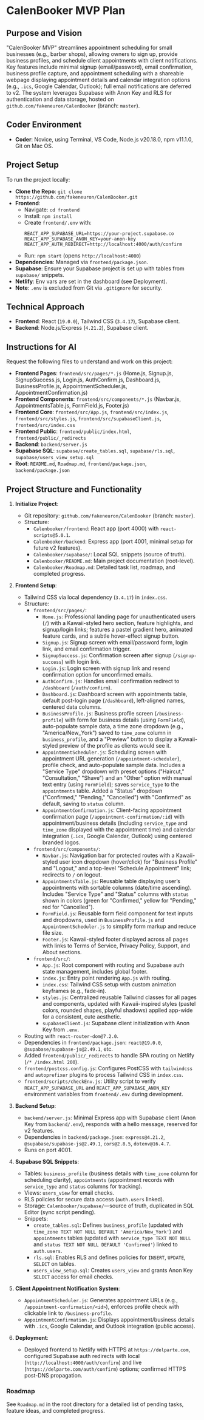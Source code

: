 # CalenBooker MVP Plan

## Purpose and Vision

"CalenBooker MVP" streamlines appointment scheduling for small businesses (e.g., barber shops), allowing owners to sign up, provide business profiles, and schedule client appointments with client notifications. Key features include minimal signup (email/password), email confirmation, business profile capture, and appointment scheduling with a shareable webpage displaying appointment details and calendar integration options (e.g., `.ics`, Google Calendar, Outlook); full email notifications are deferred to v2. The system leverages Supabase with Anon Key and RLS for authentication and data storage, hosted on `github.com/fakeneuron/CalenBooker` (branch: `master`).

## Coder Environment

- **Coder**: Novice, using Terminal, VS Code, Node.js v20.18.0, npm v11.1.0, Git on Mac OS.

## Project Setup

To run the project locally:

- **Clone the Repo**: `git clone https://github.com/fakeneuron/CalenBooker.git`
- **Frontend**:
  - Navigate: `cd frontend`
  - Install: `npm install`
  - Create `frontend/.env` with:
    ```
    REACT_APP_SUPABASE_URL=https://your-project.supabase.co
    REACT_APP_SUPABASE_ANON_KEY=your-anon-key
    REACT_APP_AUTH_REDIRECT=http://localhost:4000/auth/confirm
    ```
  - Run: `npm start` (opens `http://localhost:4000`)
- **Dependencies**: Managed via `frontend/package.json`.
- **Supabase**: Ensure your Supabase project is set up with tables from `supabase/` snippets.
- **Netlify**: Env vars are set in the dashboard (see Deployment).
- **Note**: `.env` is excluded from Git via `.gitignore` for security.

## Technical Approach

- **Frontend**: React (`19.0.0`), Tailwind CSS (`3.4.17`), Supabase client.
- **Backend**: Node.js/Express (`4.21.2`), Supabase client.

## Instructions for AI

Request the following files to understand and work on this project:

- **Frontend Pages**: `frontend/src/pages/*.js` (Home.js, Signup.js, SignupSuccess.js, Login.js, AuthConfirm.js, Dashboard.js, BusinessProfile.js, AppointmentScheduler.js, AppointmentConfirmation.js)
- **Frontend Components**: `frontend/src/components/*.js` (Navbar.js, AppointmentsTable.js, FormField.js, Footer.js)
- **Frontend Core**: `frontend/src/App.js`, `frontend/src/index.js`, `frontend/src/styles.js`, `frontend/src/supabaseClient.js`, `frontend/src/index.css`
- **Frontend Public**: `frontend/public/index.html`, `frontend/public/_redirects`
- **Backend**: `backend/server.js`
- **Supabase SQL**: `supabase/create_tables.sql`, `supabase/rls.sql`, `supabase/users_view_setup.sql`
- **Root**: `README.md`, `Roadmap.md`, `frontend/package.json`, `backend/package.json`

## Project Structure and Functionality

1. **Initialize Project**:

   - Git repository: `github.com/fakeneuron/CalenBooker` (branch: `master`).
   - Structure:
     - `Calenbooker/frontend`: React app (port 4000) with `react-scripts@5.0.1`.
     - `Calenbooker/backend`: Express app (port 4001, minimal setup for future v2 features).
     - `Calenbooker/supabase/`: Local SQL snippets (source of truth).
     - `Calenbooker/README.md`: Main project documentation (root-level).
     - `Calenbooker/Roadmap.md`: Detailed task list, roadmap, and completed progress.

2. **Frontend Setup**:

   - Tailwind CSS via local dependency (`3.4.17`) in `index.css`.
   - Structure:
     - `frontend/src/pages/`:
       - `Home.js`: Professional landing page for unauthenticated users (`/`) with a Kawaii-styled hero section, feature highlights, and signup/login links; features a pastel gradient hero, animated feature cards, and a subtle hover-effect signup button.
       - `Signup.js`: Signup screen with email/password form, login link, and email confirmation trigger.
       - `SignupSuccess.js`: Confirmation screen after signup (`/signup-success`) with login link.
       - `Login.js`: Login screen with signup link and resend confirmation option for unconfirmed emails.
       - `AuthConfirm.js`: Handles email confirmation redirect to `/dashboard` (`/auth/confirm`).
       - `Dashboard.js`: Dashboard screen with appointments table, default post-login page (`/dashboard`), left-aligned names, centered data columns.
       - `BusinessProfile.js`: Business profile screen (`/business-profile`) with form for business details (using `FormField`), auto-populate sample data, a time zone dropdown (e.g., "America/New_York") saved to `time_zone` column in `business_profile`, and a "Preview" button to display a Kawaii-styled preview of the profile as clients would see it.
       - `AppointmentScheduler.js`: Scheduling screen with appointment URL generation (`/appointment-scheduler`), profile check, and auto-populate sample data. Includes a "Service Type" dropdown with preset options ("Haircut," "Consultation," "Shave") and an "Other" option with manual text entry (using `FormField`); saves `service_type` to the `appointments` table. Added a "Status" dropdown ("Confirmed," "Pending," "Cancelled") with "Confirmed" as default, saving to `status` column.
       - `AppointmentConfirmation.js`: Client-facing appointment confirmation page (`/appointment-confirmation/:id`) with appointment/business details (including `service_type` and `time_zone` displayed with the appointment time) and calendar integration (`.ics`, Google Calendar, Outlook) using centered branded logos.
     - `frontend/src/components/`:
       - `Navbar.js`: Navigation bar for protected routes with a Kawaii-styled user icon dropdown (hover/click) for "Business Profile" and "Logout," and a top-level "Schedule Appointment" link; redirects to `/` on logout.
       - `AppointmentsTable.js`: Reusable table displaying user’s appointments with sortable columns (date/time ascending). Includes "Service Type" and "Status" columns with `status` shown in colors (green for "Confirmed," yellow for "Pending," red for "Cancelled").
       - `FormField.js`: Reusable form field component for text inputs and dropdowns, used in `BusinessProfile.js` and `AppointmentScheduler.js` to simplify form markup and reduce file size.
       - `Footer.js`: Kawaii-styled footer displayed across all pages with links to Terms of Service, Privacy Policy, Support, and About sections.
     - `frontend/src/`:
       - `App.js`: Root component with routing and Supabase auth state management, includes global footer.
       - `index.js`: Entry point rendering `App.js` with routing.
       - `index.css`: Tailwind CSS setup with custom animation keyframes (e.g., fade-in).
       - `styles.js`: Centralized reusable Tailwind classes for all pages and components, updated with Kawaii-inspired styles (pastel colors, rounded shapes, playful shadows) applied app-wide for a consistent, cute aesthetic.
       - `supabaseClient.js`: Supabase client initialization with Anon Key from `.env`.
   - Routing with `react-router-dom@7.2.0`.
   - Dependencies in `frontend/package.json`: `react@19.0.0`, `@supabase/supabase-js@2.49.1`, etc.
   - Added `frontend/public/_redirects` to handle SPA routing on Netlify (`/* /index.html 200`).
   - `frontend/postcss.config.js`: Configures PostCSS with `tailwindcss` and `autoprefixer` plugins to process Tailwind CSS in `index.css`.
   - `frontend/scripts/checkEnv.js`: Utility script to verify `REACT_APP_SUPABASE_URL` and `REACT_APP_SUPABASE_ANON_KEY` environment variables from `frontend/.env` during development.

3. **Backend Setup**:

   - `backend/server.js`: Minimal Express app with Supabase client (Anon Key from `backend/.env`), responds with a hello message, reserved for v2 features.
   - Dependencies in `backend/package.json`: `express@4.21.2`, `@supabase/supabase-js@2.49.1`, `cors@2.8.5`, `dotenv@16.4.7`.
   - Runs on port 4001.

4. **Supabase SQL Snippets**:

   - Tables: `business_profile` (business details with `time_zone` column for scheduling clarity), `appointments` (appointment records with `service_type` and `status` columns for tracking).
   - Views: `users_view` for email checks.
   - RLS policies for secure data access (`auth.users` linked).
   - Storage: `Calenbooker/supabase/`—source of truth, duplicated in SQL Editor (sync script pending).
   - Snippets:
     - `create_tables.sql`: Defines `business_profile` (updated with `time_zone TEXT NOT NULL DEFAULT 'America/New_York'`) and `appointments` tables (updated with `service_type TEXT NOT NULL` and `status TEXT NOT NULL DEFAULT 'Confirmed'`) linked to `auth.users`.
     - `rls.sql`: Enables RLS and defines policies for `INSERT`, `UPDATE`, `SELECT` on tables.
     - `users_view_setup.sql`: Creates `users_view` and grants Anon Key `SELECT` access for email checks.

5. **Client Appointment Notification System**:

   - `AppointmentScheduler.js`: Generates appointment URLs (e.g., `/appointment-confirmation/<id>`), enforces profile check with clickable link to `/business-profile`.
   - `AppointmentConfirmation.js`: Displays appointment/business details with `.ics`, Google Calendar, and Outlook integration (public access).

6. **Deployment**:
   - Deployed frontend to Netlify with HTTPS at `https://delparte.com`, configured Supabase auth redirects with local (`http://localhost:4000/auth/confirm`) and live (`https://delparte.com/auth/confirm`) options; confirmed HTTPS post-DNS propagation.

### Roadmap

See `Roadmap.md` in the root directory for a detailed list of pending tasks, feature ideas, and completed progress.
